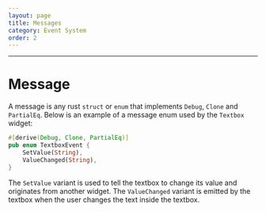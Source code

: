 ```yaml
---
layout: page
title: Messages
category: Event System
order: 2
---
```

---

# Message

A message is any rust `struct` or `enum` that implements `Debug`, `Clone` and `PartialEq`. Below is an example of a message enum used by the `Textbox` widget:

```rs
#[derive(Debug, Clone, PartialEq)]
pub enum TextboxEvent {
    SetValue(String),
    ValueChanged(String),
}
```

The `SetValue` variant is used to tell the textbox to change its value and originates from another widget. The `ValueChanged` variant is emitted by the textbox when the user changes the text inside the textbox.